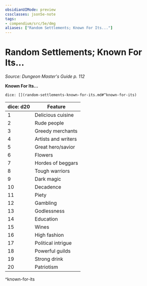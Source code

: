```yaml
---
obsidianUIMode: preview
cssclasses: json5e-note
tags:
- compendium/src/5e/dmg
aliases: ["Random Settlements; Known For Its..."]
---
```

# Random Settlements; Known For Its...
*Source: Dungeon Master's Guide p. 112* 

**Known For Its...**

`dice: [](random-settlements-known-for-its.md#^known-for-its)`

| dice: d20 | Feature |
|-----------|---------|
| 1 | Delicious cuisine |
| 2 | Rude people |
| 3 | Greedy merchants |
| 4 | Artists and writers |
| 5 | Great hero/savior |
| 6 | Flowers |
| 7 | Hordes of beggars |
| 8 | Tough warriors |
| 9 | Dark magic |
| 10 | Decadence |
| 11 | Piety |
| 12 | Gambling |
| 13 | Godlessness |
| 14 | Education |
| 15 | Wines |
| 16 | High fashion |
| 17 | Political intrigue |
| 18 | Powerful guilds |
| 19 | Strong drink |
| 20 | Patriotism |
^known-for-its
